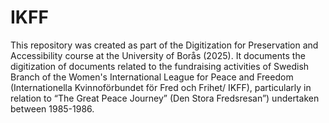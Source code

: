 # IKFF

This repository was created as part of the Digitization for Preservation and Accessibility course at the University of Borås (2025). It documents the digitization of documents related to the fundraising activities of Swedish Branch of the Women's International League for Peace and Freedom (Internationella Kvinnoförbundet för Fred och Frihet/ IKFF), particularly in relation to “The Great Peace Journey” (Den Stora Fredsresan”) undertaken between 1985-1986. 


